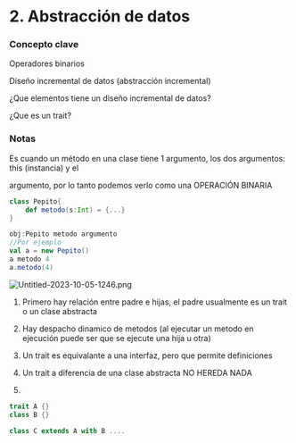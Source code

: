 # 2. Abstracción de datos

### Concepto clave

Operadores binarios

Diseño incremental de datos (abstracción incremental)

¿Que elementos tiene un diseño incremental de datos?

¿Que es un trait?

### Notas

Es cuando un método en una clase tiene 1 argumento, los dos argumentos: this (instancia) y el 

argumento, por lo tanto podemos verlo como una OPERACIÓN BINARIA

```scala
class Pepito{
	def metodo(s:Int) = {...}
}

obj:Pepito metodo argumento
//Por ejemplo
val a = new Pepito()
a metodo 4
a.metodo(4)
```

![Untitled-2023-10-05-1246.png](2%20Abstraccio%CC%81n%20de%20datos%20a8cfe42aa426489f82ab56f43f988d83/Untitled-2023-10-05-1246.png)

1. Primero hay relación entre padre e hijas, el padre usualmente es un trait o un clase abstracta
2. Hay despacho dinamico de metodos (al ejecutar un metodo en ejecución puede ser que se ejecute una hija u otra)

1. Un trait es equivalante a una interfaz, pero que permite definiciones
2. Un trait a diferencia de una clase abstracta NO HEREDA NADA
3. 

```scala
trait A {}
class B {}

class C extends A with B ....

```